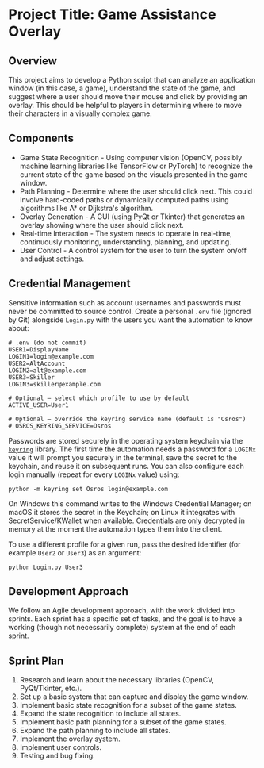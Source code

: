 Project Title: Game Assistance Overlay
====================================

Overview
--------

This project aims to develop a Python script that can analyze an application window (in this case, a game), understand the state of the game, and suggest where a user should move their mouse and click by providing an overlay. This should be helpful to players in determining where to move their characters in a visually complex game.

Components
----------

- Game State Recognition - Using computer vision (OpenCV, possibly machine learning libraries like TensorFlow or PyTorch) to recognize the current state of the game based on the visuals presented in the game window.
- Path Planning - Determine where the user should click next. This could involve hard-coded paths or dynamically computed paths using algorithms like A* or Dijkstra's algorithm.
- Overlay Generation - A GUI (using PyQt or Tkinter) that generates an overlay showing where the user should click next.
- Real-time Interaction - The system needs to operate in real-time, continuously monitoring, understanding, planning, and updating.
- User Control - A control system for the user to turn the system on/off and adjust settings.

Credential Management
---------------------

Sensitive information such as account usernames and passwords must never be committed to source control. Create a personal `.env` file (ignored by Git) alongside `Login.py` with the users you want the automation to know about:

```
# .env (do not commit)
USER1=DisplayName
LOGIN1=login@example.com
USER2=AltAccount
LOGIN2=alt@example.com
USER3=Skiller
LOGIN3=skiller@example.com

# Optional – select which profile to use by default
ACTIVE_USER=User1

# Optional – override the keyring service name (default is "Osros")
# OSROS_KEYRING_SERVICE=Osros
```

Passwords are stored securely in the operating system keychain via the [`keyring`](https://pypi.org/project/keyring/) library. The first time the automation needs a password for a `LOGINx` value it will prompt you securely in the terminal, save the secret to the keychain, and reuse it on subsequent runs. You can also configure each login manually (repeat for every `LOGINx` value) using:

```
python -m keyring set Osros login@example.com
```

On Windows this command writes to the Windows Credential Manager; on macOS it stores the secret in the Keychain; on Linux it integrates with SecretService/KWallet when available. Credentials are only decrypted in memory at the moment the automation types them into the client.

To use a different profile for a given run, pass the desired identifier (for example `User2` or `User3`) as an argument:

```
python Login.py User3
```

Development Approach
--------------------

We follow an Agile development approach, with the work divided into sprints. Each sprint has a specific set of tasks, and the goal is to have a working (though not necessarily complete) system at the end of each sprint.

Sprint Plan
-----------

1. Research and learn about the necessary libraries (OpenCV, PyQt/Tkinter, etc.).
2. Set up a basic system that can capture and display the game window.
3. Implement basic state recognition for a subset of the game states.
4. Expand the state recognition to include all states.
5. Implement basic path planning for a subset of the game states.
6. Expand the path planning to include all states.
7. Implement the overlay system.
8. Implement user controls.
9. Testing and bug fixing.
